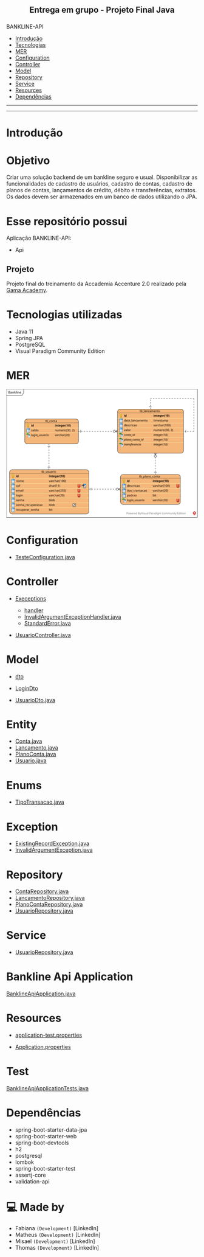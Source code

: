 <div align="center">

  
 ## <h2> Entrega em grupo - Projeto Final Java</h2>
</div>
<div align="center">
  <h3>



</div align=”center”>


</div>

 </h2>BANKLINE-API</h2>

 </div>
 

 <div align="left">
  

  - <a href="#-Introduction">Introdução</a> 
  - <a href="#-Tecnologias">Tecnologias</a>
  - <a href="#-Mer-used">MER</a>
  - <a href="#-Configuration-used">Configuration</a>
  - <a href="#-Controller-used">Controller</a>
  - <a href="#-Model-used">Model</a>
  - <a href="#-Repository-used">Repository</a>
  - <a href="#-Service-used">Service</a>
  - <a href="#-Resources-used">Resources</a>
  - <a href="#-Dependecias-used">Dependências</a>


---
</div>

---
## <h1> Introdução</h1>

</div>

  <h2>
 

# Objetivo



Criar uma solução backend de um bankline seguro e usual. 
Disponibilizar as funcionalidades de cadastro de usuários, cadastro de contas, cadastro de planos de contas, lançamentos de crédito, débito e transferências, extratos. Os dados devem ser armazenados em um banco de dados utilizando o JPA.




# Esse repositório possui

Aplicação BANKLINE-API:

- Api 


## Projeto

Projeto final do treinamento da Accademia Accenture 2.0 realizado pela [Gama Academy](https://www.gama.academy/).

# Tecnologias utilizadas

- Java 11
- Spring JPA
- PostgreSQL
- Visual Paradigm Community Edition


# MER
<div align="center">
  <img src="./images/MER_bankline.svg"/>
  

</div>

# Configuration
- [TesteConfiguration.java](./BANKLINE-APP/src/main/java/com/swipeupedev/banklineapi/configuration/TesteConfiguration.java)


# Controller
- [Execeptions](./BANKLINE-APP/src/main/java/com/swipeupedev/banklineapi/controller/exceptions)  

  - [handler](./BANKLINE-APP/src/main/java/com/swipeupedev/banklineapi/controller/exceptions/handler)
  - [InvalidArgumentExceptionHandler.java](./BANKLINE-APP/src/main/java/com/swipeupedev/banklineapi/controller/exceptions/handler/invalidArgumentExceptionHandler.java)  
  - [StandardError.java](./BANKLINE-APP/src/main/java/com/swipeupedev/banklineapi/controller/exceptions/StandardError.java)
- [UsuarioController.java](./BANKLINE-APP/src/main/java/com/swipeupedev/banklineapi/controller/UsuarioController.java)          

# Model

  - [dto](./BANKLINE-APP/src/main/java/com/swipeupedev/banklineapi/model/dto)  

   - [LoginDto](./BANKLINE-APP/src/main/java/com/swipeupedev/banklineapi/model/dto/LoginDto.java)
   - [UsuarioDto.java](./BANKLINE-APP/src/main/java/com/swipeupedev/banklineapi/model/dto/UduarioDto.java/) 

  # Entity
  - [Conta.java](./BANKLINE-APP/src/main/java/com/swipeupedev/banklineapi/model/entity/Conta.java)
  - [Lancamento.java](./BANKLINE-APP/src/main/java/com/swipeupedev/banklineapi/model/entity/Lancamento.java)
  - [PlanoConta.java](./BANKLINE-APP/src/main/java/com/swipeupedev/banklineapi/model/entity/PlanoConta.java)
  - [Usuario.java](./BANKLINE-APP/src/main/java/com/swipeupedev/banklineapi/model/entity/Usuario.java)          

  # Enums
  - [TipoTransacao.java](./BANKLINE-APP/src/main/java/com/swipeupedev/banklineapi/model/enums/TipoTransacao.java)

  # Exception
  - [ExistingRecordException.java](./BANKLINE-APP/src/main/java/com/swipeupedev/banklineapi/model/exception/ExistingRecordException.java)
  - [InvalidArgumentException.java](./BANKLINE-APP/src/main/java/com/swipeupedev/banklineapi/model/exception/InvalidArgumentException.java)


# Repository

 - [ContaRepository.java](./BANKLINE-APP/src/main/java/com/swipeupedev/banklineapi/repository/ContaRepository.java)
 - [LancamentoRepository.java](./BANKLINE-APP/src/main/java/com/swipeupedev/banklineapi/repository/LancamentoRepository.java)
  - [PlanoContaRepository.java](./BANKLINE-APP/src/main/java/com/swipeupedev/banklineapi/repository/PlanoContaRepository.java)
  - [UsuarioRepository.java](./BANKLINE-APP/src/main/java/com/swipeupedev/banklineapi/repository/UsuarioRepository.java)          


# Service
- [UsuarioRepository.java](./BANKLINE-APP/src/main/java/com/swipeupedev/banklineapi/service/UsuarioService.java)

# Bankline Api Application
[BanklineApiApplication.java](./BANKLINE-APP/src/main/java/com/swipeupedev/banklineapi/BanklineApiApplication.java) 

# Resources
- [application-test.properties](./BANKLINE-APP/src/main/resources/application-test.properties)

- [Application.properties](./BANKLINE-APP/src/main/resources/application.properties)

# Test
[BanklineApiApplicationTests.java](./BANKLINE-APP/src/test/java/com/swipeupedev/banklineapi/BanklineApiApplicationTests.java) 

# Dependências
- spring-boot-starter-data-jpa
- spring-boot-starter-web
- spring-boot-devtools
- h2
- postgresql
- lombok
- spring-boot-starter-test
- assertj-core
- validation-api



# 💻 Made by
- Fabiana `(Development)`  [LinkedIn]
- Matheus `(Development)`  [LinkedIn]
- Misael `(Development)`  [LinkedIn]
- Thomas `(Development)`  [LinkedIn]


